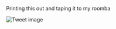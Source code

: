 Printing this out and taping it to my roomba


![Tweet image](/asset/crosspoast/F3F2pv2aoAAV4j0.jpg)

